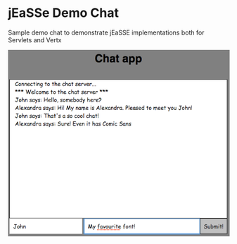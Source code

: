 # jEaSSe Demo Chat

Sample demo chat to demonstrate jEaSSE implementations both for Servlets and Vertx

![Screenshot](./sshot.png)